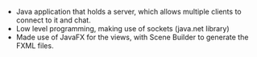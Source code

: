 - Java application that holds a server, which allows multiple clients to connect to it and chat.
- Low level programming, making use of sockets (java.net library)
- Made use of JavaFX for the views, with Scene Builder to generate the FXML files.
